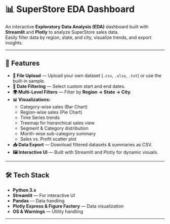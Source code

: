 # 📊 SuperStore EDA Dashboard

An interactive **Exploratory Data Analysis (EDA)** dashboard built with **Streamlit** and **Plotly** to analyze SuperStore sales data.  
Easily filter data by region, state, and city, visualize trends, and export insights.

---

## 🚀 Features

- **📂 File Upload** — Upload your own dataset (`.csv`, `.xlsx`, `.txt`) or use the built-in sample.
- **📅 Date Filtering** — Select custom start and end dates.
- **🌍 Multi-Level Filters** — Filter by **Region → State → City**.
- **📊 Visualizations:**
  - Category-wise sales (Bar Chart)
  - Region-wise sales (Pie Chart)
  - Time Series trends
  - Treemap for hierarchical sales view
  - Segment & Category distribution
  - Month-wise sub-category summary
  - Sales vs. Profit scatter plot
- **📥 Data Export** — Download filtered datasets & summaries as CSV.
- **🖼 Interactive UI** — Built with Streamlit and Plotly for dynamic visuals.

---

## 🛠 Tech Stack

- **Python 3.x**
- **Streamlit** — For interactive UI
- **Pandas** — Data handling
- **Plotly Express & Figure Factory** — Data visualization
- **OS & Warnings** — Utility handling

---


